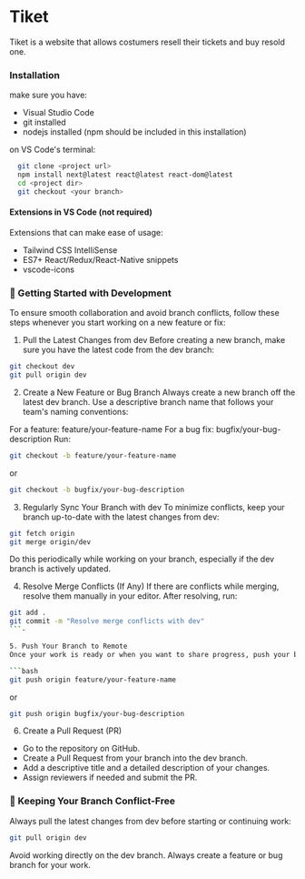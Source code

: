 # Tiket

Tiket is a website that allows costumers resell their tickets and buy resold one.

### Installation

make sure you have:

- Visual Studio Code
- git installed
- nodejs installed (npm should be included in this installation)

on VS Code's terminal:

```bash
  git clone <project url>
  npm install next@latest react@latest react-dom@latest
  cd <project dir>
  git checkout <your branch>
```

#### Extensions in VS Code (not required)

Extensions that can make ease of usage:

- Tailwind CSS IntelliSense
- ES7+ React/Redux/React-Native snippets
- vscode-icons

### 🔧 Getting Started with Development
To ensure smooth collaboration and avoid branch conflicts, follow these steps whenever you start working on a new feature or fix:

1. Pull the Latest Changes from dev
Before creating a new branch, make sure you have the latest code from the dev branch:

```bash
git checkout dev
git pull origin dev
```
2. Create a New Feature or Bug Branch
Always create a new branch off the latest dev branch. Use a descriptive branch name that follows your team's naming conventions:

For a feature: feature/your-feature-name
For a bug fix: bugfix/your-bug-description
Run:

```bash
git checkout -b feature/your-feature-name
```
or

```bash
git checkout -b bugfix/your-bug-description
```

3. Regularly Sync Your Branch with dev
To minimize conflicts, keep your branch up-to-date with the latest changes from dev:

```bash
git fetch origin
git merge origin/dev
```
Do this periodically while working on your branch, especially if the dev branch is actively updated.

4. Resolve Merge Conflicts (If Any)
If there are conflicts while merging, resolve them manually in your editor. After resolving, run:
```bash
git add .
git commit -m "Resolve merge conflicts with dev"
```-

5. Push Your Branch to Remote
Once your work is ready or when you want to share progress, push your branch to the remote repository:

```bash
git push origin feature/your-feature-name
```
or

```bash
git push origin bugfix/your-bug-description
```

6. Create a Pull Request (PR)
- Go to the repository on GitHub.
- Create a Pull Request from your branch into the dev branch.
- Add a descriptive title and a detailed description of your changes.
- Assign reviewers if needed and submit the PR.
  
### 🔁 Keeping Your Branch Conflict-Free
Always pull the latest changes from dev before starting or continuing work:

```bash
git pull origin dev
```
Avoid working directly on the dev branch. Always create a feature or bug branch for your work.


